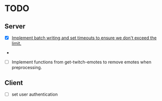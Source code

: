 # TODO 


## Server

- [x] [Implement batch writing and set timeouts to ensure we don't exceed the limit.](https://stackoverflow.com/questions/46655344/firebase-cloud-function-with-firestore-returning-deadline-exceeded?rq=3)
- [ ](https://github.com/googleapis/google-cloud-python/issues/7709)
- [ ] Implement functions from get-twitch-emotes to remove emotes when preprocessing.


## Client  

- [ ] set user authentication

